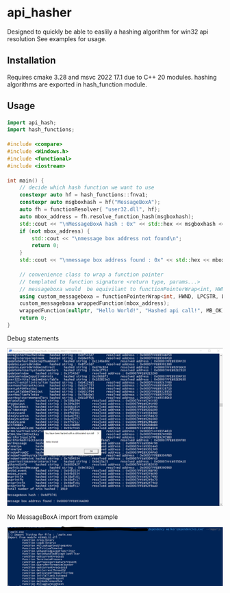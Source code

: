 # api_hasher

Designed to quickly be able to easlily a hashing algorithm for win32 api resolution
See examples for usage.

## Installation
Requires cmake 3.28 and msvc 2022 17.1 due to C++ 20 modules.
hashing algorithms are exported in hash_function module.

## Usage
```cpp
import api_hash;
import hash_functions;

#include <compare>
#include <Windows.h>
#include <functional>
#include <iostream>

int main() {
	// decide which hash function we want to use
	constexpr auto hf = hash_functions::fnva1;
	constexpr auto msgboxhash = hf("MessageBoxA");
	auto fh = functionResolver{ "user32.dll", hf};
	auto mbox_address = fh.resolve_function_hash(msgboxhash);
	std::cout << "\nMessageBoxA hash : 0x" << std::hex << msgboxhash << '\n';
	if (not mbox_address) {
		std::cout << "\nmessage box address not found\n";
		return 0;
	}
	std::cout << "\nmessage box address found : 0x" << std::hex << mbox_address << '\n';
	
	// convenience class to wrap a function pointer
	// templated to function signature <return type, params...>
	// messageboxa would  be equivilant to functionPointerWrap<int, HWND, LPCSTR, LPCSTR, UINT>(mbox_address);
	using custom_messageboxa = functionPointerWrap<int, HWND, LPCSTR, LPCSTR, UINT>;
    custom_messageboxa wrappedFunction(mbox_address);
    wrappedFunction(nullptr, "Hello World!", "Hashed api call!", MB_OK);
	return 0;
}
```

Debug statements

![resources/example.png](resources/example.png)

No MessageBoxA import from example

![resources/imports.png](resources/imports.png)
